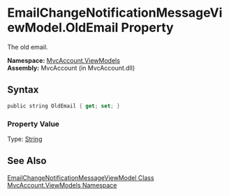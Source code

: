 EmailChangeNotificationMessageViewModel.OldEmail Property
=========================================================
The old email.

**Namespace:** [MvcAccount.ViewModels][1]  
**Assembly:** MvcAccount (in MvcAccount.dll)

Syntax
------

```csharp
public string OldEmail { get; set; }
```

### Property Value
Type: [String][2]

See Also
--------
[EmailChangeNotificationMessageViewModel Class][3]  
[MvcAccount.ViewModels Namespace][1]  

[1]: ../README.md
[2]: http://msdn2.microsoft.com/en-us/library/s1wwdcbf
[3]: README.md